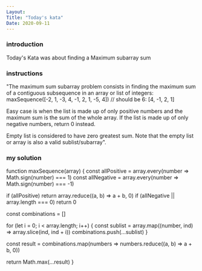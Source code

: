 ```yaml
---
Layout:
Title: "Today's kata"
Date: 2020-09-11
---
```



### introduction
Today's Kata was about finding a Maximum subarray sum

### instructions 
"The maximum sum subarray problem consists in finding the maximum sum of a contiguous subsequence in an array or list of integers:
maxSequence([-2, 1, -3, 4, -1, 2, 1, -5, 4])
// should be 6: [4, -1, 2, 1]

Easy case is when the list is made up of only positive numbers and the maximum sum is the sum of the whole array. If the list is made up of only negative numbers, return 0 instead.

Empty list is considered to have zero greatest sum. Note that the empty list or array is also a valid sublist/subarray".


### my solution

function maxSequence(array) {
  const allPositive = array.every(number => Math.sign(number) === 1)
  const allNegative = array.every(number => Math.sign(number) === -1)

  if (allPositive) return array.reduce((a, b) => a + b, 0)
  if (allNegative || array.length === 0) return 0

  const combinations = []

  for (let i = 0; i < array.length; i++) {
    const sublist = array.map((number, ind) => array.slice(ind, ind + i))
    combinations.push(...sublist)
  }

  const result = combinations.map(numbers => numbers.reduce((a, b) => a + b, 0))

  return Math.max(...result)
}